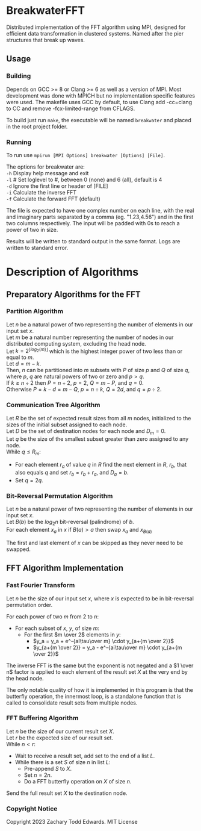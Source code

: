 # BreakwaterFFT
Distributed implementation of the FFT algorithm using MPI, designed for efficient data transformation in clustered systems. Named after the pier structures that break up waves.

## Usage

### Building
Depends on GCC >= 8 or Clang >= 6 as well as a version of MPI. Most development was done with MPICH but no implementation specific features were used. The makefile uses GCC by default, to use Clang add -cc=clang to CC and remove -fcx-limited-range from CFLAGS.

To build just run `make`, the executable will be named `breakwater` and placed in the root project folder.

### Running

To run use `mpirun [MPI Options] breakwater [Options] [File]`. 

The options for breakwater are:\
`-h`      Display help message and exit\
`-l` #    Set loglevel to #, between 0 (none) and 6 (all), default is 4\
`-d`      Ignore the first line or header of [FILE]\
`-i`      Calculate the inverse FFT\
`-f`      Calculate the forward FFT (default)

The file is expected to have one complex number on each line, with the real and imaginary parts separated by a comma (eg. "1.23,4.56") and in the first two columns respectively. The input will be padded with 0s to reach a power of two in size.

Results will be written to standard output in the same format. Logs are written to standard error.

# Description of Algorithms
## Preparatory Algorithms for the FFT

### Partition Algorithm
Let $n$ be a natural power of two representing the number of elements in our input set $x$.\
Let $m$ be a natural number representing the number of nodes in our distributed computing system, excluding the head node.\
Let $k = 2^{\lfloor log_{2}(m)\rfloor}$ which is the highest integer power of two less than or equal to $m$. \
Let $d = m - k$.\
Then, $n$ can be partitioned into $m$ subsets with $P$ of size $p$ and $Q$ of size $q$, where $p$, $q$ are natural powers of two or zero and $p > q$.\
If $k \geq n \div 2$ then $P = n \div 2$, $p = 2$, $Q = m - P$, and $q = 0$.\
Otherwise $P = k - d = m - Q$, $p = n \div k$, $Q = 2d$, and $q = p \div 2$.

### Communication Tree Algorithm

Let $R$ be the set of expected result sizes from all $m$ nodes, initialized to the sizes of the initial subset assigned to each node.\
Let $D$ be the set of destination nodes for each node and $D_m = 0$.\
Let $q$ be the size of the smallest subset greater than zero assigned to any node.\
While $q \le R_m$:
- For each element $r_a$ of value $q$ in $R$ find the next element in $R$, $r_b$, that also equals $q$ and set $r_b = r_b + r_a$, and $D_a = b$.
- Set $q = 2q$.


### Bit-Reversal Permutation Algorithm
Let $n$ be a natural power of two representing the number of elements in our input set $x$.\
Let $B(b)$ be the $log_{2}{n}$ bit-reversal (palindrome) of $b$.\
For each element $x_a$ in $x$ if $B(a) > a$ then swap $x_a$ and $x_{B(a)}$

The first and last element of $x$ can be skipped as they never need to be swapped.

## FFT Algorithm Implementation

### Fast Fourier Transform
Let $n$ be the size of our input set $x$, where $x$ is expected to be in bit-reversal permutation order.

For each power of two $m$ from 2 to $n$:
- For each subset of $x$, $y$, of size $m$:
  - For the first $m \over 2$ elements in $y$:
    - $y_a = y_a + e^-{ai\tau\over m} \cdot y_{a+{m \over 2}}$
    - $y_{a+{m \over 2}} = y_a - e^-{ai\tau\over m} \cdot y_{a+{m \over 2}}$

The inverse FFT is the same but the exponent is not negated and a $1 \over n$ factor is applied to each element of the result set $X$ at the very end by the head node.

The only notable quality of how it is implemented in this program is that the butterfly operation, the innermost loop, is a standalone function that is called to consolidate result sets from multiple nodes.

### FFT Buffering Algorithm
Let $n$ be the size of our current result set $X$.\
Let $r$ be the expected size of our result set.\
While $n < r$: 
- Wait to receive a result set, add set to the end of a list $L$.
- While there is a set $S$ of size $n$ in list $L$:
    - Pre-append $S$ to $X$.
    - Set $n = 2n$.
    - Do a FFT butterfly operation on $X$ of size $n$.

Send the full result set $X$ to the destination node.

### Copyright Notice
Copyright 2023 Zachary Todd Edwards. MIT License